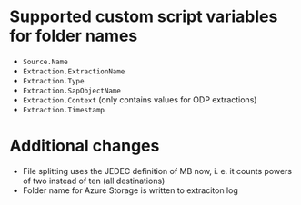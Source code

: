 # Supported custom script variables for folder names

* `Source.Name`
* `Extraction.ExtractionName`
* `Extraction.Type`
* `Extraction.SapObjectName`
* `Extraction.Context` (only contains values for ODP extractions)
* `Extraction.Timestamp`

# Additional changes

* File splitting uses the JEDEC definition of MB now, i. e. it counts powers of two instead of ten (all destinations)
* Folder name for Azure Storage is written to extraciton log
